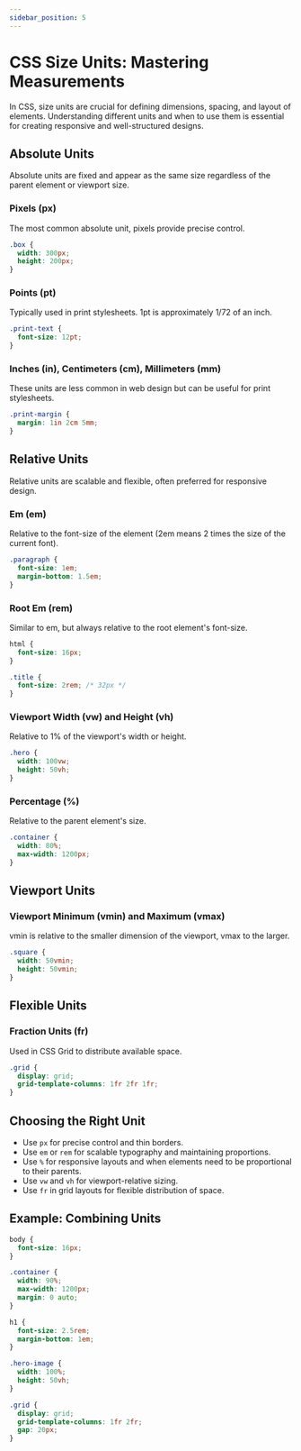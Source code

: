```yaml
---
sidebar_position: 5
---
```


# CSS Size Units: Mastering Measurements

In CSS, size units are crucial for defining dimensions, spacing, and layout of elements. Understanding different units and when to use them is essential for creating responsive and well-structured designs.

## Absolute Units

Absolute units are fixed and appear as the same size regardless of the parent element or viewport size.

### Pixels (px)

The most common absolute unit, pixels provide precise control.

```css
.box {
  width: 300px;
  height: 200px;
}
```

### Points (pt)

Typically used in print stylesheets. 1pt is approximately 1/72 of an inch.

```css
.print-text {
  font-size: 12pt;
}
```

### Inches (in), Centimeters (cm), Millimeters (mm)

These units are less common in web design but can be useful for print stylesheets.

```css
.print-margin {
  margin: 1in 2cm 5mm;
}
```

## Relative Units

Relative units are scalable and flexible, often preferred for responsive design.

### Em (em)

Relative to the font-size of the element (2em means 2 times the size of the current font).

```css
.paragraph {
  font-size: 1em;
  margin-bottom: 1.5em;
}
```

### Root Em (rem)

Similar to em, but always relative to the root element's font-size.

```css
html {
  font-size: 16px;
}

.title {
  font-size: 2rem; /* 32px */
}
```

### Viewport Width (vw) and Height (vh)

Relative to 1% of the viewport's width or height.

```css
.hero {
  width: 100vw;
  height: 50vh;
}
```

### Percentage (%)

Relative to the parent element's size.

```css
.container {
  width: 80%;
  max-width: 1200px;
}
```

## Viewport Units

### Viewport Minimum (vmin) and Maximum (vmax)

vmin is relative to the smaller dimension of the viewport, vmax to the larger.

```css
.square {
  width: 50vmin;
  height: 50vmin;
}
```

## Flexible Units

### Fraction Units (fr)

Used in CSS Grid to distribute available space.

```css
.grid {
  display: grid;
  grid-template-columns: 1fr 2fr 1fr;
}
```

## Choosing the Right Unit

- Use `px` for precise control and thin borders.
- Use `em` or `rem` for scalable typography and maintaining proportions.
- Use `%` for responsive layouts and when elements need to be proportional to their parents.
- Use `vw` and `vh` for viewport-relative sizing.
- Use `fr` in grid layouts for flexible distribution of space.

## Example: Combining Units

```css
body {
  font-size: 16px;
}

.container {
  width: 90%;
  max-width: 1200px;
  margin: 0 auto;
}

h1 {
  font-size: 2.5rem;
  margin-bottom: 1em;
}

.hero-image {
  width: 100%;
  height: 50vh;
}

.grid {
  display: grid;
  grid-template-columns: 1fr 2fr;
  gap: 20px;
}
```
